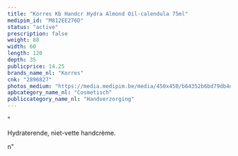 ```yaml
---
title: "Korres Kb Handcr Hydra Almond Oil-calendula 75ml"
medipim_id: "M812EE276D"
status: "active"
prescription: false
weight: 88
width: 60
length: 120
depth: 35
publicprice: 14.25
brands_name_nl: "Korres"
cnk: "2896827"
photos_medium: "https://media.medipim.be/media/450x450/b64352b6bd79db4d12e144c4efc9b215796128e7.jpg"
apbcategory_name_nl: "Cosmetisch"
publiccategory_name_nl: "Handverzorging"
---
```

"<p>Hydraterende, niet-vette handcrème.</p>n"
